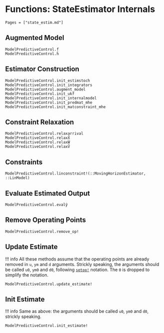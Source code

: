 # Functions: StateEstimator Internals

```@contents
Pages = ["state_estim.md"]
```

## Augmented Model

```@docs
ModelPredictiveControl.f̂
ModelPredictiveControl.ĥ
```

## Estimator Construction

```@docs
ModelPredictiveControl.init_estimstoch
ModelPredictiveControl.init_integrators
ModelPredictiveControl.augment_model
ModelPredictiveControl.init_ukf
ModelPredictiveControl.init_internalmodel
ModelPredictiveControl.init_predmat_mhe
ModelPredictiveControl.init_matconstraint_mhe
```

## Constraint Relaxation

```@docs
ModelPredictiveControl.relaxarrival
ModelPredictiveControl.relaxX̂
ModelPredictiveControl.relaxŴ
ModelPredictiveControl.relaxV̂
```

## Constraints

```@docs
ModelPredictiveControl.linconstraint!(::MovingHorizonEstimator, ::LinModel)
```

## Evaluate Estimated Output

```@docs
ModelPredictiveControl.evalŷ
```

## Remove Operating Points

```@docs
ModelPredictiveControl.remove_op!
```

## Update Estimate

!!! info
    All these methods assume that the operating points are already removed in `u`, `ym`
    and `d` arguments. Strickly speaking, the arguments should be called `u0`, `ym0` and
    `d0`, following [`setop!`](@ref) notation. The `0` is dropped to simplify the notation.

```@docs
ModelPredictiveControl.update_estimate!
```

## Init Estimate

!!! info
    Same as above: the arguments should be called `u0`, `ym0` and `d0`, strickly speaking.

```@docs
ModelPredictiveControl.init_estimate!
```

